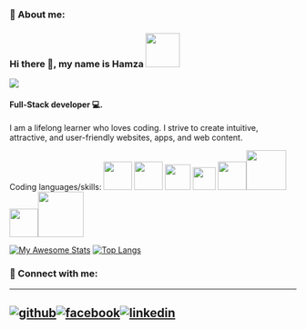 

### 🚀 About me:
### Hi there 👋, my name is Hamza <img src="https://media.giphy.com/media/OqFpgF7bet1sRoCmpb/giphy.gif" width="60">

![](https://komarev.com/ghpvc/?username=gcteamdev)
#### Full-Stack developer 💻.


I am a lifelong learner who loves coding. I strive to create intuitive, attractive, and user-friendly websites, apps, and web content. 


Coding languages/skills: <img src="https://user-images.githubusercontent.com/96953205/169663844-b9fdbdae-fc4e-4faa-8bc1-9a8e06ba98c7.png" width="50"> <img src="https://user-images.githubusercontent.com/96953205/169663972-86d6f44c-b645-45f0-b927-1ea55fb80147.png" width="50">   <img src="https://user-images.githubusercontent.com/96953205/169664040-6150544d-a068-4aa6-bb42-96b9f3bab50a.png" width="45">     <img src="https://user-images.githubusercontent.com/96953205/169664170-16298fd6-e471-4e70-bb5b-419a3f932c9f.png" width="40"> <img src="https://cdn.iconscout.com/icon/free/png-512/postgresql-11-1175122.png?w=256&f=avif" width="50"><img src="https://cdn-clekk.nitrocdn.com/tkvYXMZryjYrSVhxKeFTeXElceKUYHeV/assets/images/optimized/rev-54b50ac/wp-content/uploads/2020/12/node.js-logo-image-2048x1170.png" width="70"><img src="https://user-images.githubusercontent.com/96953205/169664809-d8a3bb84-9190-4be1-a0e3-be3cb1f8694b.png" width="50"><img src="https://miro.medium.com/v2/resize:fit:828/format:webp/1*RWc78aUjHJZp41lMxnFdyw.png" width ="80">















[![My Awesome Stats](https://awesome-github-stats.azurewebsites.net/user-stats/gcteamdev?cardType=github&theme=highcontrast)](https://git.io/awesome-stats-card)
[![Top Langs](https://github-readme-stats.vercel.app/api/top-langs/?username=gcteamdev&layout=compact)](https://github.com/gcteamdev)

### 🤝 Connect with me: 


[1]: http://www.github.com/gcteamdev/gcteamdev/edit/main/README.md
[2]: https://www.linkedin.com/in/g-hamza-choudhury-a5889722a/
[3]: https://www.facebook.com/profile.php?id=100077323763865

---
[![github](https://cloud.githubusercontent.com/assets/17016297/18839843/0e06a67a-83d2-11e6-993a-b35a182500e0.png)][1][![facebook](https://cloud.githubusercontent.com/assets/17016297/18839836/0a06deb4-83d2-11e6-8078-1d0974af0f63.png)][2][![linkedin](https://cloud.githubusercontent.com/assets/17016297/18839848/0fc7e74e-83d2-11e6-8c6a-277fc9d6e067.png)][3]
---

